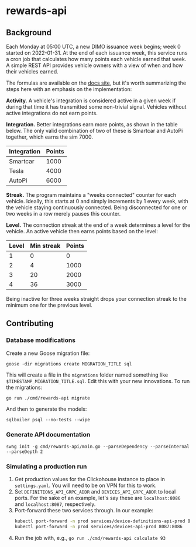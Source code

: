 # rewards-api

## Background

Each Monday at 05:00 UTC, a new DIMO issuance week begins; week 0 started on 2022-01-31. At the end of each issuance week, this service runs a cron job that calculates how many points each vehicle earned that week. A simple REST API provides vehicle owners with a view of when and how their vehicles earned.

The formulas are available on the [docs site](https://docs.dimo.zone/dimo-overview/token/demand-signal), but it's worth summarizing the steps here with an emphasis on the implementation:

**Activity.** A vehicle's integration is considered active in a given week if during that time it has transmitted some non-trivial signal. Vehicles without active integrations do not earn points.

**Integration.** Better integrations earn more points, as shown in the table below. The only valid combination of two of these is Smartcar and AutoPi together, which earns the sim 7000.

| Integration | Points |
| ----------- | ------ |
| Smartcar    | 1000   |
| Tesla       | 4000   |
| AutoPi      | 6000   |

**Streak.** The program maintains a "weeks connected" counter for each vehicle. Ideally, this starts at 0 and simply increments by 1 every week, with the vehicle staying continuously connected. Being disconnected for one or two weeks in a row merely pauses this counter.

**Level.** The connection streak at the end of a week determines a level for the vehicle. An active vehicle then earns points based on the level:

| Level | Min streak | Points |
| ----- | ---------- | ------ |
| 1     | 0          | 0      |
| 2     | 4          | 1000   |
| 3     | 20         | 2000   |
| 4     | 36         | 3000   |

Being inactive for three weeks straight drops your connection streak to the minimum one for the previous level.

## Contributing

### Database modifications

Create a new Goose migration file:

```
goose -dir migrations create MIGRATION_TITLE sql
```

This will create a file in the `migrations` folder named something like `$TIMESTAMP_MIGRATION_TITLE.sql`. Edit this with your new innovations. To run the migrations:

```
go run ./cmd/rewards-api migrate
```

And then to generate the models:

```
sqlboiler psql --no-tests --wipe
```

### Generate API documentation

```
swag init -g cmd/rewards-api/main.go --parseDependency --parseInternal --parseDepth 2
```

### Simulating a production run

1. Get production values for the Clickohouse instance to place in `settings.yaml`. You will need to be on VPN for this to work.
2. Set `DEFINITIONS_API_GRPC_ADDR` and `DEVICES_API_GRPC_ADDR` to local ports. For the sake of an example, let's say these are `localhost:8086` and `localhost:8087`, respectively.
3. Port-forward these two services through. In our example:
   ```sh
   kubectl port-forward -n prod services/device-definitions-api-prod 8086:8086
   kubectl port-forward -n prod services/devices-api-prod 8087:8086
   ```
4. Run the job with, e.g., `go run ./cmd/rewards-api calculate 93`
